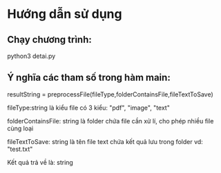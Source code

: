 # Hướng dẫn sử dụng
## Chạy chương trình:
<p>python3 detai.py</p>
<h2> Ý nghĩa các tham số trong hàm main:</h2>
<p>resultString = preprocessFile(fileType,folderContainsFile,fileTextToSave)</p>
<p>fileType:string là kiểu file có 3 kiểu: "pdf", "image", "text"</p>
<p>folderContainsFile: string là folder chứa file cần xử lí, cho phép nhiều file cùng loại</p>
<p>fileTextToSave: string là tên file text chứa kết quả lưu trong folder vd: "test.txt"</p>
<p>Kết quả trả về là: string</p>
